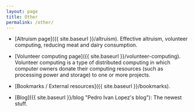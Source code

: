 ```yaml
---
layout: page
title: Other
permalink: /other/
---
```


- [Altruism page]({{ site.baseurl }}/altruism). Effective altruism, volunteer
  computing, reducing meat and dairy consumption.

- [Volunteer computing page]({{ site.baseurl }}/volunteer-computing).
  Volunteer computing is a type of distributed computing in which computer
  owners donate their computing resources (such as processing power and
  storage) to one or more projects.

- [Bookmarks / External resources]({{ site.baseurl }}/bookmarks).

- [Blog]({{ site.baseurl }}/blog "Pedro Ivan Lopez's blog"): The newest stuff.
